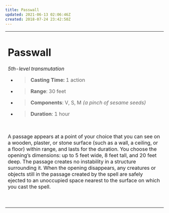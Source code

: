 ```yaml
---
title: Passwall
updated: 2021-06-13 02:06:46Z
created: 2018-07-24 23:42:50Z
---
```


<table><tbody><tr class="odd"><td><h1 id="passwall"><strong>Passwall</strong></h1><p><em>5th-level transmutation</em></p><ul><li><blockquote><p><strong>Casting Time:</strong> 1 action</p></blockquote></li><li><blockquote><p><strong>Range</strong>: 30 feet</p></blockquote></li><li><blockquote><p><strong>Components</strong>: V, S, M <em>(a pinch of sesame seeds)</em></p></blockquote></li><li><blockquote><p><strong>Duration</strong>: 1 hour</p></blockquote></li></ul><p> </p><p>A passage appears at a point of your choice that you can see on a wooden, plaster, or stone surface (such as a wall, a ceiling, or a floor) within range, and lasts for the duration. You choose the opening’s dimensions: up to 5 feet wide, 8 feet tall, and 20 feet deep. The passage creates no instability in a structure surrounding it. When the opening disappears, any creatures or objects still in the passage created by the spell are safely ejected to an unoccupied space nearest to the surface on which you cast the spell.</p><p> </p></td></tr></tbody></table>